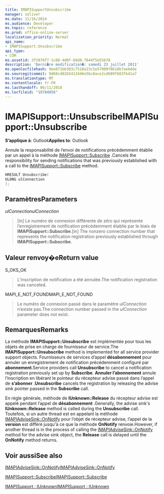```yaml
---
title: IMAPISupportUnsubscribe
manager: soliver
ms.date: 11/16/2014
ms.audience: Developer
ms.topic: reference
ms.prod: office-online-server
localization_priority: Normal
api_name:
- IMAPISupport.Unsubscribe
api_type:
- COM
ms.assetid: 3f2870f7-1c08-4d0f-b9d8-7644f5e55b78
description: 'Derni�re modification�: samedi 23 juillet 2011'
ms.openlocfilehash: 9ee071bb303c7518a23c5e57909f8618b7aebdde
ms.sourcegitcommit: 9d60cd82b5413446e5bc8ace2cd689f683fb41a7
ms.translationtype: MT
ms.contentlocale: fr-FR
ms.lasthandoff: 06/11/2018
ms.locfileid: "19784056"
---
```

# <a name="imapisupportunsubscribe"></a><span data-ttu-id="138a2-103">IMAPISupport::Unsubscribe</span><span class="sxs-lookup"><span data-stu-id="138a2-103">IMAPISupport::Unsubscribe</span></span>

  
  
<span data-ttu-id="138a2-104">**S’applique à**: Outlook</span><span class="sxs-lookup"><span data-stu-id="138a2-104">**Applies to**: Outlook</span></span> 
  
<span data-ttu-id="138a2-105">Annule la responsabilité de l’envoi de notifications précédemment établie par un appel à la méthode [IMAPISupport::Subscribe](imapisupport-subscribe.md) .</span><span class="sxs-lookup"><span data-stu-id="138a2-105">Cancels the responsibility for sending notifications that was previously established with a call to the [IMAPISupport::Subscribe](imapisupport-subscribe.md) method.</span></span> 
  
```cpp
HRESULT Unsubscribe(
ULONG ulConnection
);
```

## <a name="parameters"></a><span data-ttu-id="138a2-106">Paramètres</span><span class="sxs-lookup"><span data-stu-id="138a2-106">Parameters</span></span>

 <span data-ttu-id="138a2-107">_ulConnection_</span><span class="sxs-lookup"><span data-stu-id="138a2-107">_ulConnection_</span></span>
  
> <span data-ttu-id="138a2-108">[in] Le numéro de connexion différente de zéro qui représente l’enregistrement de notification précédemment établie par le biais de **IMAPISupport::Subscribe**.</span><span class="sxs-lookup"><span data-stu-id="138a2-108">[in] The nonzero connection number that represents the notification registration previously established through **IMAPISupport::Subscribe**.</span></span>
    
## <a name="return-value"></a><span data-ttu-id="138a2-109">Valeur renvoy�e</span><span class="sxs-lookup"><span data-stu-id="138a2-109">Return value</span></span>

<span data-ttu-id="138a2-110">S_OK</span><span class="sxs-lookup"><span data-stu-id="138a2-110">S_OK</span></span> 
  
> <span data-ttu-id="138a2-111">L’inscription de notification a été annulée.</span><span class="sxs-lookup"><span data-stu-id="138a2-111">The notification registration was canceled.</span></span>
    
<span data-ttu-id="138a2-112">MAPI_E_NOT_FOUND</span><span class="sxs-lookup"><span data-stu-id="138a2-112">MAPI_E_NOT_FOUND</span></span> 
  
> <span data-ttu-id="138a2-113">Le numéro de connexion passé dans le paramètre _ulConnection_ n’existe pas.</span><span class="sxs-lookup"><span data-stu-id="138a2-113">The connection number passed in the  _ulConnection_ parameter does not exist.</span></span> 
    
## <a name="remarks"></a><span data-ttu-id="138a2-114">Remarques</span><span class="sxs-lookup"><span data-stu-id="138a2-114">Remarks</span></span>

<span data-ttu-id="138a2-115">La méthode **IMAPISupport::Unsubscribe** est implémentée pour tous les objets de prise en charge de fournisseur de service.</span><span class="sxs-lookup"><span data-stu-id="138a2-115">The **IMAPISupport::Unsubscribe** method is implemented for all service provider support objects.</span></span> <span data-ttu-id="138a2-116">Fournisseurs de services d’appel **désabonnement** pour annuler un enregistrement de notification précédemment configuré par **abonnement**.</span><span class="sxs-lookup"><span data-stu-id="138a2-116">Service providers call **Unsubscribe** to cancel a notification registration previously set up by **Subscribe**.</span></span> <span data-ttu-id="138a2-117">**Annuler l’abonnement** annule l’inscription en libérant le pointeur du récepteur advise passé dans l’appel de **s’abonner** .</span><span class="sxs-lookup"><span data-stu-id="138a2-117">**Unsubscribe** cancels the registration by releasing the advise sink pointer passed in the **Subscribe** call.</span></span> 
  
<span data-ttu-id="138a2-118">En règle générale, méthode de **IUnknown::Release** du récepteur advise est appelé pendant l’appel de **désabonnement** .</span><span class="sxs-lookup"><span data-stu-id="138a2-118">Generally, the advise sink's **IUnknown::Release** method is called during the **Unsubscribe** call.</span></span> <span data-ttu-id="138a2-119">Toutefois, si un autre thread est en appelant la méthode [IMAPIAdviseSink::OnNotify](imapiadvisesink-onnotify.md) pour l’objet de récepteur advise, l’appel de la **version** est différé jusqu'à ce que la méthode **OnNotify** renvoie.</span><span class="sxs-lookup"><span data-stu-id="138a2-119">However, if another thread is in the process of calling the [IMAPIAdviseSink::OnNotify](imapiadvisesink-onnotify.md) method for the advise sink object, the **Release** call is delayed until the **OnNotify** method returns.</span></span> 
  
## <a name="see-also"></a><span data-ttu-id="138a2-120">Voir aussi</span><span class="sxs-lookup"><span data-stu-id="138a2-120">See also</span></span>



[<span data-ttu-id="138a2-121">IMAPIAdviseSink::OnNotify</span><span class="sxs-lookup"><span data-stu-id="138a2-121">IMAPIAdviseSink::OnNotify</span></span>](imapiadvisesink-onnotify.md)
  
[<span data-ttu-id="138a2-122">IMAPISupport::Subscribe</span><span class="sxs-lookup"><span data-stu-id="138a2-122">IMAPISupport::Subscribe</span></span>](imapisupport-subscribe.md)
  
[<span data-ttu-id="138a2-123">IMAPISupport : IUnknown</span><span class="sxs-lookup"><span data-stu-id="138a2-123">IMAPISupport : IUnknown</span></span>](imapisupportiunknown.md)

